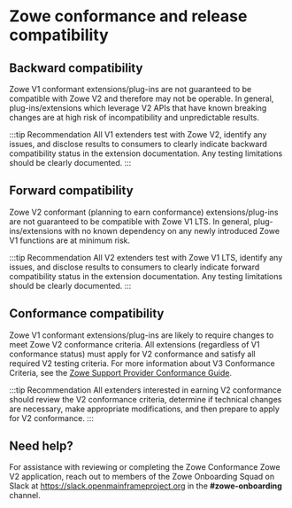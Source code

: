 # Zowe conformance and release compatibility

## Backward compatibility

Zowe V1 conformant extensions/plug-ins are not guaranteed to be compatible with Zowe V2 and therefore may not be operable. In general, plug-ins/extensions which leverage V2 APIs that have known breaking changes are at high risk of incompatibility and unpredictable results.

:::tip Recommendation
All V1 extenders test with Zowe V2, identify any issues, and disclose results to consumers to clearly indicate backward compatibility status in the extension documentation. Any testing limitations should be clearly documented.
:::

## Forward compatibility

Zowe V2 conformant (planning to earn conformance) extensions/plug-ins are not guaranteed to be compatible with Zowe V1 LTS. In general, plug-ins/extensions with no known dependency on any newly introduced Zowe V1 functions are at minimum risk.

:::tip Recommendation
All V2 extenders test with Zowe V1 LTS, identify any issues, and disclose results to consumers to clearly indicate forward compatibility status in the extension documentation. Any testing limitations should be clearly documented.
:::

## Conformance compatibility

Zowe V1 conformant extensions/plug-ins are likely to require changes to meet Zowe V2 conformance criteria. All extensions (regardless of V1 conformance status) must apply for V2 conformance and satisfy all required V2 testing criteria. For more information about V3 Conformance Criteria, see the [Zowe Support Provider Conformance Guide](https://github.com/openmainframeproject/foundation/files/8489757/Zowe.Conformance.Program.-.Test.Evaluation.Guide.Table.pdf).

:::tip Recommendation
All extenders interested in earning V2 conformance should review the V2 conformance criteria, determine if technical changes are necessary, make appropriate modifications, and then prepare to apply for V2 conformance.
:::

## Need help?

For assistance with reviewing or completing the Zowe Conformance Zowe V2 application, reach out to members of the Zowe Onboarding Squad on Slack at https://slack.openmainframeproject.org in the **#zowe-onboarding** channel.
